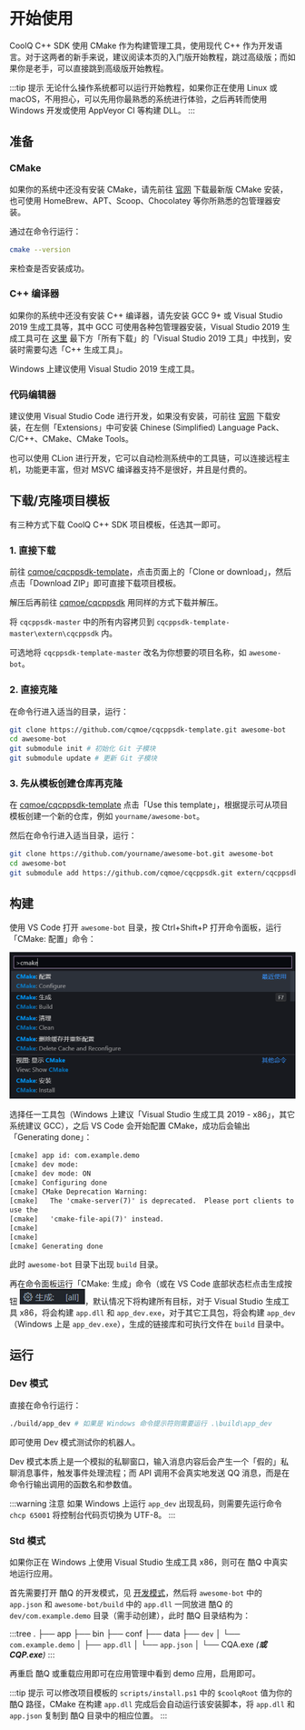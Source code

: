 # 开始使用

CoolQ C++ SDK 使用 CMake 作为构建管理工具，使用现代 C++ 作为开发语言。对于这两者的新手来说，建议阅读本页的入门版开始教程，跳过高级版；而如果你是老手，可以直接跳到高级版开始教程。

:::tip 提示
无论什么操作系统都可以运行开始教程，如果你正在使用 Linux 或 macOS，不用担心，可以先用你最熟悉的系统进行体验，之后再转而使用 Windows 开发或使用 AppVeyor CI 等构建 DLL。
:::

## 准备

### CMake

如果你的系统中还没有安装 CMake，请先前往 [官网](https://cmake.org/download/) 下载最新版 CMake 安装，也可使用 HomeBrew、APT、Scoop、Chocolatey 等你所熟悉的包管理器安装。

通过在命令行运行：

```bash
cmake --version
```

来检查是否安装成功。

### C++ 编译器

如果你的系统中还没有安装 C++ 编译器，请先安装 GCC 9+ 或 Visual Studio 2019 生成工具等，其中 GCC 可使用各种包管理器安装，Visual Studio 2019 生成工具可在 [这里](https://visualstudio.microsoft.com/zh-hans/downloads/) 最下方「所有下载」的「Visual Studio 2019 工具」中找到，安装时需要勾选「C++ 生成工具」。

Windows 上建议使用 Visual Studio 2019 生成工具。

### 代码编辑器

建议使用 Visual Studio Code 进行开发，如果没有安装，可前往 [官网](https://code.visualstudio.com/) 下载安装，在左侧「Extensions」中可安装 Chinese (Simplified) Language Pack、C/C++、CMake、CMake Tools。

也可以使用 CLion 进行开发，它可以自动检测系统中的工具链，可以连接远程主机，功能更丰富，但对 MSVC 编译器支持不是很好，并且是付费的。

## 下载/克隆项目模板

有三种方式下载 CoolQ C++ SDK 项目模板，任选其一即可。

### 1. 直接下载

前往 [cqmoe/cqcppsdk-template](https://github.com/cqmoe/cqcppsdk-template)，点击页面上的「Clone or download」，然后点击「Download ZIP」即可直接下载项目模板。

解压后再前往 [cqmoe/cqcppsdk](https://github.com/cqmoe/cqcppsdk) 用同样的方式下载并解压。

将 `cqcppsdk-master` 中的所有内容拷贝到 `cqcppsdk-template-master\extern\cqcppsdk` 内。

可选地将 `cqcppsdk-template-master` 改名为你想要的项目名称，如 `awesome-bot`。

### 2. 直接克隆

在命令行进入适当的目录，运行：

```bash
git clone https://github.com/cqmoe/cqcppsdk-template.git awesome-bot
cd awesome-bot
git submodule init # 初始化 Git 子模块
git submodule update # 更新 Git 子模块
```

### 3. 先从模板创建仓库再克隆

在 [cqmoe/cqcppsdk-template](https://github.com/cqmoe/cqcppsdk-template) 点击「Use this template」，根据提示可从项目模板创建一个新的仓库，例如 `yourname/awesome-bot`。

然后在命令行进入适当目录，运行：

```bash
git clone https://github.com/yourname/awesome-bot.git awesome-bot
cd awesome-bot
git submodule add https://github.com/cqmoe/cqcppsdk.git extern/cqcppsdk # 添加 Git 子模块
```

## 构建

使用 VS Code 打开 `awesome-bot` 目录，按 Ctrl+Shift+P 打开命令面板，运行「CMake: 配置」命令：

![](./assets/vscode-cmake-configure.png)

选择任一工具包（Windows 上建议「Visual Studio 生成工具 2019 - x86」，其它系统建议 GCC），之后 VS Code 会开始配置 CMake，成功后会输出「Generating done」：

```log
[cmake] app id: com.example.demo
[cmake] dev mode:
[cmake] dev mode: ON
[cmake] Configuring done
[cmake] CMake Deprecation Warning:
[cmake]   The 'cmake-server(7)' is deprecated.  Please port clients to use the
[cmake]   'cmake-file-api(7)' instead.
[cmake]
[cmake]
[cmake] Generating done
```

此时 `awesome-bot` 目录下出现 `build` 目录。

再在命令面板运行「CMake: 生成」命令（或在 VS Code 底部状态栏点击生成按钮 ![](./assets/vscode-build-button.png)，默认情况下将构建所有目标，对于 Visual Studio 生成工具 x86，将会构建 `app.dll` 和 `app_dev.exe`，对于其它工具包，将会构建 `app_dev`（Windows 上是 `app_dev.exe`），生成的链接库和可执行文件在 `build` 目录中。

## 运行

### Dev 模式

直接在命令行运行：

```bash
./build/app_dev # 如果是 Windows 命令提示符则需要运行 .\build\app_dev
```

即可使用 Dev 模式测试你的机器人。

Dev 模式本质上是一个模拟的私聊窗口，输入消息内容后会产生一个「假的」私聊消息事件，触发事件处理流程；而 API 调用不会真实地发送 QQ 消息，而是在命令行输出调用的函数名和参数值。

:::warning 注意
如果 Windows 上运行 `app_dev` 出现乱码，则需要先运行命令 `chcp 65001` 将控制台代码页切换为 UTF-8。
:::

### Std 模式

如果你正在 Windows 上使用 Visual Studio 生成工具 x86，则可在 酷Q 中真实地运行应用。

首先需要打开 酷Q 的开发模式，见 [开发模式](https://docs.cqp.im/dev/v9/devmode/)，然后将 `awesome-bot` 中的 `app.json` 和 `awesome-bot/build` 中的 `app.dll` 一同放进 酷Q 的 `dev/com.example.demo` 目录（需手动创建），此时 酷Q 目录结构为：

:::tree
.
├── app
├── bin
├── conf
├── data
├── `dev`
│   └── `com.example.demo`
│       ├── `app.dll`
│       └── `app.json`
│
└── CQA.exe _(**或 CQP.exe**)_
:::

再重启 酷Q 或重载应用即可在应用管理中看到 demo 应用，启用即可。

:::tip 提示
可以修改项目模板的 `scripts/install.ps1` 中的 `$coolqRoot` 值为你的 酷Q 路径，CMake 在构建 `app.dll` 完成后会自动运行该安装脚本，将 `app.dll` 和 `app.json` 复制到 酷Q 目录中的相应位置。
:::

